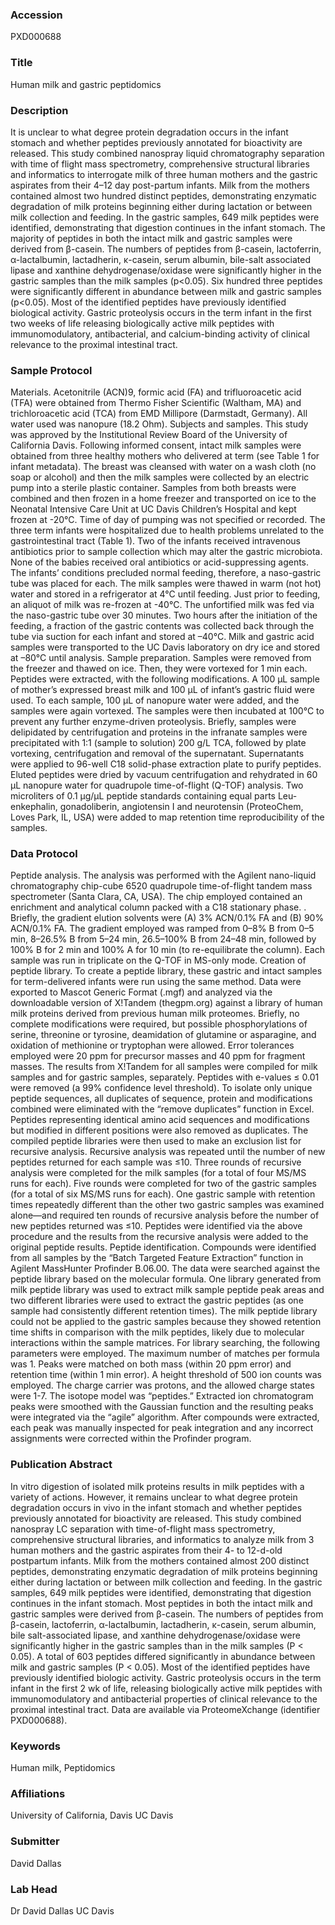 ### Accession
PXD000688

### Title
Human milk and gastric peptidomics

### Description
It is unclear to what degree protein degradation occurs in the infant stomach and whether peptides previously annotated for bioactivity are released. This study combined nanospray liquid chromatography separation with time of flight mass spectrometry, comprehensive structural libraries and informatics to interrogate milk of three human mothers and the gastric aspirates from their 4–12 day post-partum infants. Milk from the mothers contained almost two hundred distinct peptides, demonstrating enzymatic degradation of milk proteins beginning either during lactation or between milk collection and feeding. In the gastric samples, 649 milk peptides were identified, demonstrating that digestion continues in the infant stomach. The majority of peptides in both the intact milk and gastric samples were derived from β-casein. The numbers of peptides from β-casein, lactoferrin, α-lactalbumin, lactadherin, κ-casein, serum albumin, bile-salt associated lipase and xanthine dehydrogenase/oxidase were significantly higher in the gastric samples than the milk samples (p<0.05). Six hundred three peptides were significantly different in abundance between milk and gastric samples (p<0.05). Most of the identified peptides have previously identified biological activity. Gastric proteolysis occurs in the term infant in the first two weeks of life releasing biologically active milk peptides with immunomodulatory, antibacterial, and calcium-binding activity of clinical relevance to the proximal intestinal tract.

### Sample Protocol
Materials. Acetonitrile (ACN)9, formic acid (FA) and trifluoroacetic acid (TFA) were obtained from Thermo Fisher Scientific (Waltham, MA) and trichloroacetic acid (TCA) from EMD Millipore (Darmstadt, Germany). All water used was nanopure (18.2 Ohm).  Subjects and samples. This study was approved by the Institutional Review Board of the University of California Davis.  Following informed consent, intact milk samples were obtained from three healthy mothers who delivered at term (see Table 1 for infant metadata). The breast was cleansed with water on a wash cloth (no soap or alcohol) and then the milk samples were collected by an electric pump into a sterile plastic container.  Samples from both breasts were combined and then frozen in a home freezer and transported on ice to the Neonatal Intensive Care Unit at UC Davis Children’s Hospital and kept frozen at -20°C. Time of day of pumping was not specified or recorded. The three term infants were hospitalized due to health problems unrelated to the gastrointestinal tract (Table 1). Two of the infants received intravenous antibiotics prior to sample collection which may alter the gastric microbiota.  None of the babies received oral antibiotics or acid-suppressing agents. The infants’ conditions precluded normal feeding, therefore, a naso-gastric tube was placed for each. The milk samples were thawed in warm (not hot) water and stored in a refrigerator at 4°C until feeding. Just prior to feeding, an aliquot of milk was re-frozen at -40°C. The unfortified milk was fed via the naso-gastric tube over 30 minutes. Two hours after the initiation of the feeding, a fraction of the gastric contents was collected back through the tube via suction for each infant and stored at –40°C. Milk and gastric acid samples were transported to the UC Davis laboratory on dry ice and stored at –80°C until analysis.  Sample preparation. Samples were removed from the freezer and thawed on ice. Then, they were vortexed for 1 min each. Peptides were extracted, with the following modifications. A 100 μL sample of mother’s expressed breast milk and 100 μL of infant’s gastric fluid were used. To each sample, 100 μL of nanopure water were added, and the samples were again vortexed. The samples were then incubated at 100°C to prevent any further enzyme-driven proteolysis. Briefly, samples were delipidated by centrifugation and proteins in the infranate samples were precipitated with 1:1 (sample to solution) 200 g/L TCA, followed by plate vortexing, centrifugation and removal of the supernatant. Supernatants were applied to 96-well C18 solid-phase extraction plate to purify peptides. Eluted peptides were dried by vacuum centrifugation and rehydrated in 60 μL nanopure water for quadrupole time-of-flight (Q-TOF) analysis. Two microliters of 0.1 μg/μL peptide standards containing equal parts Leu-enkephalin, gonadoliberin, angiotensin I and neurotensin (ProteoChem, Loves Park, IL, USA) were added to map retention time reproducibility of the samples.

### Data Protocol
Peptide analysis. The analysis was performed with the Agilent nano-liquid chromatography chip-cube 6520 quadrupole time-of-flight tandem mass spectrometer (Santa Clara, CA, USA). The chip employed contained an enrichment and analytical column packed with a C18 stationary phase. . Briefly, the gradient elution solvents were (A) 3% ACN/0.1% FA and (B) 90% ACN/0.1% FA. The gradient employed was ramped from 0–8% B from 0–5 min, 8–26.5% B from 5–24 min, 26.5–100% B from 24–48 min, followed by 100% B for 2 min and 100% A for 10 min (to re-equilibrate the column). Each sample was run in triplicate on the Q-TOF in MS-only mode.  Creation of peptide library. To create a peptide library, these gastric and intact samples for term-delivered infants were run using the same method. Data were exported to Mascot Generic Format (.mgf) and analyzed via the downloadable version of X!Tandem (thegpm.org) against a library of human milk proteins derived from previous human milk proteomes. Briefly, no complete modifications were required, but possible phosphorylations of serine, threonine or tyrosine, deamidation of glutamine or asparagine, and oxidation of methionine or tryptophan were allowed. Error tolerances employed were 20 ppm for precursor masses and 40 ppm for fragment masses.  The results from X!Tandem for all samples were compiled for milk samples and for gastric samples, separately. Peptides with e-values ≤ 0.01 were removed (a 99% confidence level threshold). To isolate only unique peptide sequences, all duplicates of sequence, protein and modifications combined were eliminated with the “remove duplicates” function in Excel. Peptides representing identical amino acid sequences and modifications but modified in different positions were also removed as duplicates. The compiled peptide libraries were then used to make an exclusion list for recursive analysis. Recursive analysis was repeated until the number of new peptides returned for each sample was ≤10. Three rounds of recursive analysis were completed for the milk samples (for a total of four MS/MS runs for each). Five rounds were completed for two of the gastric samples (for a total of six MS/MS runs for each). One gastric sample with retention times repeatedly different than the other two gastric samples was examined alone—and required ten rounds of recursive analysis before the number of new peptides returned was ≤10. Peptides were identified via the above procedure and the results from the recursive analysis were added to the original peptide results. Peptide identification. Compounds were identified from all samples by the “Batch Targeted Feature Extraction” function in Agilent MassHunter Profinder B.06.00. The data were searched against the peptide library based on the molecular formula. One library generated from milk peptide library was used to extract milk sample peptide peak areas and two different libraries were used to extract the gastric peptides (as one sample had consistently different retention times). The milk peptide library could not be applied to the gastric samples because they showed retention time shifts in comparison with the milk peptides, likely due to molecular interactions within the sample matrices. For library searching, the following parameters were employed. The maximum number of matches per formula was 1. Peaks were matched on both mass (within 20 ppm error) and retention time (within 1 min error). A height threshold of 500 ion counts was employed. The charge carrier was protons, and the allowed charge states were 1-7.  The isotope model was “peptides.” Extracted ion chromatogram peaks were smoothed with the Gaussian function and the resulting peaks were integrated via the “agile” algorithm. After compounds were extracted, each peak was manually inspected for peak integration and any incorrect assignments were corrected within the Profinder program.

### Publication Abstract
In vitro digestion of isolated milk proteins results in milk peptides with a variety of actions. However, it remains unclear to what degree protein degradation occurs in vivo in the infant stomach and whether peptides previously annotated for bioactivity are released. This study combined nanospray LC separation with time-of-flight mass spectrometry, comprehensive structural libraries, and informatics to analyze milk from 3 human mothers and the gastric aspirates from their 4- to 12-d-old postpartum infants. Milk from the mothers contained almost 200 distinct peptides, demonstrating enzymatic degradation of milk proteins beginning either during lactation or between milk collection and feeding. In the gastric samples, 649 milk peptides were identified, demonstrating that digestion continues in the infant stomach. Most peptides in both the intact milk and gastric samples were derived from &#x3b2;-casein. The numbers of peptides from &#x3b2;-casein, lactoferrin, &#x3b1;-lactalbumin, lactadherin, &#x3ba;-casein, serum albumin, bile salt-associated lipase, and xanthine dehydrogenase/oxidase were significantly higher in the gastric samples than in the milk samples (P &lt; 0.05). A total of 603 peptides differed significantly in abundance between milk and gastric samples (P &lt; 0.05). Most of the identified peptides have previously identified biologic activity. Gastric proteolysis occurs in the term infant in the first 2 wk of life, releasing biologically active milk peptides with immunomodulatory and antibacterial properties of clinical relevance to the proximal intestinal tract. Data are available via ProteomeXchange (identifier PXD000688).

### Keywords
Human milk, Peptidomics

### Affiliations
University of California, Davis
UC Davis

### Submitter
David Dallas

### Lab Head
Dr David Dallas
UC Davis


